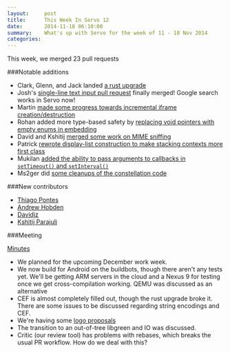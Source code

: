 ```yaml
---
layout:     post
title:      This Week In Servo 12
date:       2014-11-18 06:10:00
summary:    What's up with Servo for the week of 11 - 18 Nov 2014
categories: 
---
```


This week, we merged 23 pull requests


###Notable additions

 - Clark, Glenn, and Jack landed [a rust upgrade](https://github.com/servo/servo/pull/3948)
 - Josh's [single-line text input pull request](https://github.com/servo/servo/pull/3585) finally merged! Google search works in Servo now!
 - Martin [made some progress towards incremental iframe creation/destruction](https://github.com/servo/servo/pull/3951)
 - Rohan added more type-based safety by [replacing void pointers with empty enums in embedding](https://github.com/servo/servo/pull/3977)
 - David and Kshitij [merged some work on MIME sniffing](https://github.com/servo/servo/pull/3766)
 - Patrick [rewrote display-list construction to make stacking contexts more first class](https://github.com/servo/servo/pull/3990)
 - Mukilan [added the ability to pass  arguments to callbacks in `setTimeout()` and `setInterval()`](https://github.com/servo/servo/pull/3941)
 - Ms2ger did [some cleanups of the constellation code](https://github.com/servo/servo/pull/4019)

###New contributors

 - [Thiago Pontes](https://github.com/thiagopnts)
 - [Andrew Hobden](https://github.com/Hoverbear)
 - [Davidjz](https://github.com/davidjz)
 - [Kshitij Parajuli](https://github.com/kparaju)

###Meeting

[Minutes](https://github.com/servo/servo/wiki/Meeting-2014-11-17)

 - We planned for the upcoming December work week.
 - We now build for Android on the buildbots, though there aren't any tests yet. We'll be getting ARM servers in the cloud and a Nexus 9 for testing once we get cross-compilation working. QEMU was discussed as an alternative
 - CEF is almost completely filled out, though the rust upgrade broke it. There are some issues to be discussed regarding string encodings and CEF.
 - We're having some [logo proposals](https://github.com/servo/servo/issues/3893)
 - The transition to an out-of-tree libgreen and IO was discussed.
 - Critic (our review tool) has problems with rebases, which breaks the usual PR workflow. How do we deal with this?

